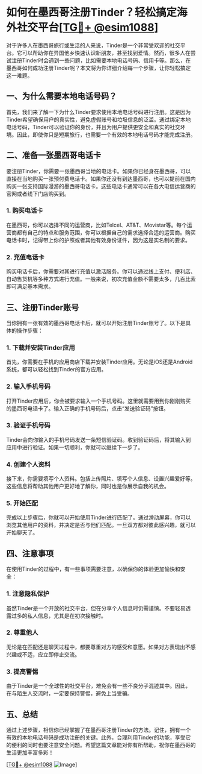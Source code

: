 # 如何在墨西哥注册Tinder？轻松搞定海外社交平台[[TG💪+ @esim1088](https://t.me/s/esim1088)]

对于许多人在墨西哥旅行或生活的人来说，Tinder是一个非常受欢迎的社交平台。它可以帮助你在异国他乡快速认识新朋友，甚至找到爱情。然而，很多人在尝试注册Tinder时会遇到一些问题，比如需要本地电话号码、信用卡等。那么，在墨西哥如何成功注册Tinder呢？本文将为你详细介绍每一个步骤，让你轻松搞定这一难题。

## 一、为什么需要本地电话号码？

首先，我们来了解一下为什么Tinder要求使用本地电话号码进行注册。这是因为Tinder希望确保用户的真实性，避免虚假账号和垃圾信息的泛滥。通过绑定本地电话号码，Tinder可以验证你的身份，并且为用户提供更安全和真实的社交环境。因此，即使你只是短期旅行，也需要一个有效的本地电话号码才能完成注册。

## 二、准备一张墨西哥电话卡

要注册Tinder，你需要一张墨西哥当地的电话卡。如果你已经身在墨西哥，可以直接在当地购买一张预付费电话卡。如果你还没有到达墨西哥，也可以提前在国内购买一张支持国际漫游的墨西哥电话卡。这些电话卡通常可以在各大电信运营商的官网或者线下门店购买到。

### 1. 购买电话卡

在墨西哥，你可以选择不同的运营商，比如Telcel、AT&T、Movistar等。每个运营商都有自己的特点和服务范围，你可以根据自己的需求选择合适的运营商。购买电话卡时，记得带上你的护照或者其他有效身份证件，因为这是实名制的要求。

### 2. 充值电话卡

购买电话卡后，你需要对其进行充值以激活服务。你可以通过线上支付、便利店、自动售货机等多种方式进行充值。一般来说，初次充值金额不需要太多，几百比索即可满足基本需求。

## 三、注册Tinder账号

当你拥有一张有效的墨西哥电话卡后，就可以开始注册Tinder账号了。以下是具体的操作步骤：

### 1. 下载并安装Tinder应用

首先，你需要在手机的应用商店下载并安装Tinder应用。无论是iOS还是Android系统，都可以轻松找到Tinder的官方应用。

### 2. 输入手机号码

打开Tinder应用后，你会被要求输入一个手机号码。这里就需要用到你刚刚购买的墨西哥电话卡了。输入正确的手机号码后，点击“发送验证码”按钮。

### 3. 验证手机号码

Tinder会向你输入的手机号码发送一条短信验证码。收到验证码后，将其输入到应用中进行验证。如果一切顺利，你就可以继续下一步了。

### 4. 创建个人资料

接下来，你需要填写个人资料。包括上传照片、填写个人信息、设置兴趣爱好等。这些信息将帮助其他用户更好地了解你，同时也是你展示自我的机会。

### 5. 开始匹配

完成以上步骤后，你就可以开始使用Tinder进行匹配了。通过滑动屏幕，你可以浏览其他用户的资料，并决定是否与他们匹配。一旦双方都对彼此感兴趣，就可以开始聊天了。

## 四、注意事项

在使用Tinder的过程中，有一些事项需要注意，以确保你的体验更加愉快和安全：

### 1. 注意隐私保护

虽然Tinder是一个开放的社交平台，但在分享个人信息时仍需谨慎。不要轻易透露过多的私人信息，尤其是在初次接触时。

### 2. 尊重他人

无论是在匹配还是聊天过程中，都要尊重对方的感受和意愿。如果对方表现出不感兴趣或不适，应立即停止交流。

### 3. 提高警惕

由于Tinder是一个全球性的社交平台，难免会有一些不良分子混迹其中。因此，在与陌生人交流时，一定要保持警惕，避免上当受骗。

## 五、总结

通过上述步骤，相信你已经掌握了在墨西哥注册Tinder的方法。记住，拥有一个有效的本地电话号码是成功注册的关键。此外，合理利用Tinder的功能，享受它的便利的同时也要注意安全问题。希望这篇文章能对你有所帮助，祝你在墨西哥的生活更加丰富多彩！

[[TG💪+ @esim1088](https://t.me/s/esim1088) ![Image](https://i.postimg.cc/4NQfJmqS/Snipaste-2025-05-13-00-14-12.png)]